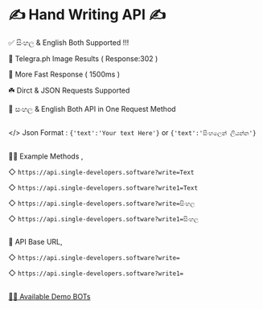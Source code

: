 # ✍️ Hand Writing API ✍️

✅  සිංහල  & English Both Supported !!!

🔰 Telegra.ph Image Results ( Response:302 )

🚀 More Fast Response  ( 1500ms )

☘️ Dirct & JSON Requests Supported

🎲 සංහල & English Both API in One Request Method

##

</> Json Format :  `{'text':'Your text Here'}` or `{'text':'සිංහලෙන් ලියන්න'}`

##

💁‍♂️ Example Methods ,

◇ `https://api.single-developers.software?write=Text`

◇ `https://api.single-developers.software?write1=Text`

◇ `https://api.single-developers.software?write=සිංහල`

◇ `https://api.single-developers.software?write1=සිංහල`

##

🔰 API Base URL,

◇ `https://api.single-developers.software?write=`

◇ `https://api.single-developers.software?write1=`

##

[🙆‍♂️ Available Demo BOTs](https://telegra.ph/Writing-API-Demo-12-27)
